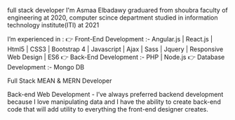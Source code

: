 full stack developer
I'm Asmaa Elbadawy graduared from shoubra faculty of engineering at 2020,
computer scince department
studied in information technology institute(ITI) at 2021

I’m experienced in :
👉 Front-End Development :- Angular.js | React.js | Html5 | CSS3 | Bootstrap 4 | Javascript | Ajax | Sass | Jquery | Responsive Web Design | ES6
👉 Back-End Development :- PHP | Node.js
👉 Database Development :- Mongo DB

Full Stack MEAN & MERN Developer

Back-end Web Development - I’ve always preferred backend development because I love manipulating data and I have the ability to create back-end code that will add utility to everything the front-end designer creates.
